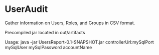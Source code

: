 # UserAudit

Gather information on Users, Roles, and Groups in CSV format.

Precompiled jar located in out/artifacts 

Usage: java -jar UsersReport-0.1-SNAPSHOT.jar controllerUrl:mySqlPort mySqlUser mySqlPassword accountName
